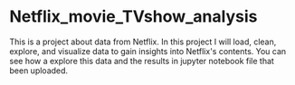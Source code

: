 # Netflix_movie_TVshow_analysis

This is a project about data from Netflix. In this project I will load, clean, explore, and visualize data to gain insights into Netflix's contents. You can see how a explore this data and the results in jupyter notebook file that been uploaded.
